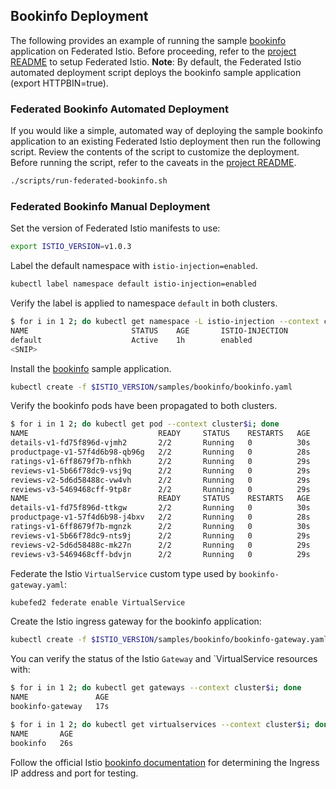 ## Bookinfo Deployment

The following provides an example of running the sample [bookinfo](https://archive.istio.io/v0.8/docs/guides/bookinfo)
application on Federated Istio. Before proceeding, refer to the [project README](../README.md) to setup Federated Istio.
__Note__: By default, the Federated Istio automated deployment script deploys the bookinfo sample application
(export HTTPBIN=true).

### Federated Bookinfo Automated Deployment

If you would like a simple, automated way of deploying the sample bookinfo application to an existing Federated Istio
deployment then run the following script. Review the contents of the script to customize the deployment. Before running
the script, refer to the caveats in the [project README](../README.md).

```bash
./scripts/run-federated-bookinfo.sh
```

### Federated Bookinfo Manual Deployment

Set the version of Federated Istio manifests to use:
```bash
export ISTIO_VERSION=v1.0.3
```

Label the default namespace with `istio-injection=enabled`.
```bash
kubectl label namespace default istio-injection=enabled
```

Verify the label is applied to namespace `default` in both clusters.
```bash
$ for i in 1 2; do kubectl get namespace -L istio-injection --context cluster$i; done
NAME                       STATUS    AGE       ISTIO-INJECTION
default                    Active    1h        enabled
<SNIP>
```

Install the [bookinfo](https://istio.io/docs/examples/bookinfo/) sample application.
```bash
kubectl create -f $ISTIO_VERSION/samples/bookinfo/bookinfo.yaml
```

Verify the bookinfo pods have been propagated to both clusters.
```bash
$ for i in 1 2; do kubectl get pod --context cluster$i; done
NAME                             READY     STATUS    RESTARTS   AGE
details-v1-fd75f896d-vjmh2       2/2       Running   0          30s
productpage-v1-57f4d6b98-qb96g   2/2       Running   0          28s
ratings-v1-6ff8679f7b-nfhkh      2/2       Running   0          29s
reviews-v1-5b66f78dc9-vsj9q      2/2       Running   0          29s
reviews-v2-5d6d58488c-vw4vh      2/2       Running   0          29s
reviews-v3-5469468cff-9tp8r      2/2       Running   0          29s
NAME                             READY     STATUS    RESTARTS   AGE
details-v1-fd75f896d-ttkgw       2/2       Running   0          30s
productpage-v1-57f4d6b98-j4bxv   2/2       Running   0          28s
ratings-v1-6ff8679f7b-mgnzk      2/2       Running   0          30s
reviews-v1-5b66f78dc9-nts9j      2/2       Running   0          29s
reviews-v2-5d6d58488c-mk27n      2/2       Running   0          29s
reviews-v3-5469468cff-bdvjn      2/2       Running   0          29s
```

Federate the Istio `VirtualService` custom type used by `bookinfo-gateway.yaml`:
```bash
kubefed2 federate enable VirtualService
```

Create the Istio ingress gateway for the bookinfo application:
```bash
kubectl create -f $ISTIO_VERSION/samples/bookinfo/bookinfo-gateway.yaml
```

You can verify the status of the Istio `Gateway` and `VirtualService resources with:
```bash
$ for i in 1 2; do kubectl get gateways --context cluster$i; done
NAME               AGE
bookinfo-gateway   17s

$ for i in 1 2; do kubectl get virtualservices --context cluster$i; done
NAME       AGE
bookinfo   26s
```

Follow the official Istio
[bookinfo documentation](https://archive.istio.io/v0.8/docs/guides/bookinfo/#determining-the-ingress-ip-and-port) for
determining the Ingress IP address and port for testing.
